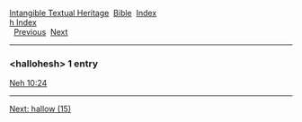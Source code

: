 [Intangible Textual Heritage](../../index)  [Bible](../index) 
[Index](index)   
[h Index](_h_)  
  [Previous](c05057)  [Next](c05059) 

------------------------------------------------------------------------

### &lt;hallohesh&gt; 1 entry

[Neh 10:24](../kjv/neh010.htm#024)  

------------------------------------------------------------------------

[Next: hallow (15)](c05059)
